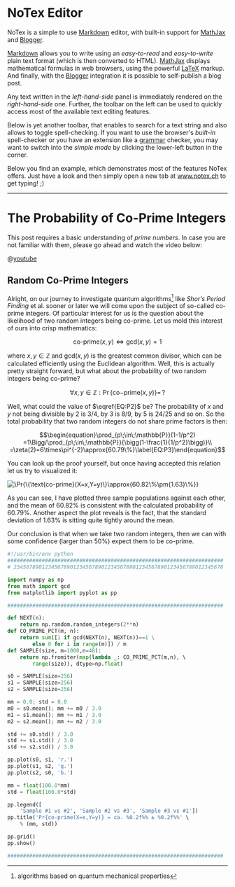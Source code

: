 # NoTex Editor

NoTex is a simple to use [Markdown] editor, with built-in support for [MathJax] and [Blogger].

[Markdown] allows you to write using an *easy-to-read* and *easy-to-write* plain text format (which is then converted to HTML). [MathJax] displays mathematical formulas in web browsers, using the powerful [LaTeX] markup. And finally, with the [Blogger] integration it is possible to self-publish a blog post.

Any text written in the *left-hand-side* panel is immediately rendered on the *right-hand-side* one. Further, the toolbar on the left can be used to quickly access most of the available text editing features.

Below is yet another toolbar, that enables to search for a text string and also allows to toggle spell-checking. If you want to use the browser's *built-in* spell-checker or you have an extension like a [grammar](https://www.grammarly.com) checker, you may want to switch into the *simple mode* by clicking the lower-left button in the corner.

Below you find an example, which demonstrates most of the features NoTex offers. Just have a look and then simply open a new tab at www.notex.ch to get typing! ;)

[Markdown]: https://daringfireball.net/projects/markdown
[MathJax]: https://www.mathjax.org
[LaTex]: https://www.latex-project.org
[Blogger]: https://www.blogger.com

----

# The Probability of Co-Prime Integers

This post requires a basic understanding of *prime numbers*. In case you are not familiar with them, please go ahead and watch the video below:

@[youtube](mIStB5X4U8M)

## Random Co-Prime Integers

Alright, on our journey to investigate quantum algorithms[^1] like *Shor’s Period Finding* et al. sooner or later we will come upon the subject of so-called co-prime integers. Of particular interest for us is the question about the likelihood of two random integers being co-prime. Let us mold this interest of ours into crisp mathematics:

$$\begin{equation}
\text{co-prime}(x,y)\iff\text{gcd}(x,y)=1\label{EQ:P1}
\end{equation}$$

where $x,y∈\mathbb{Z}$ and $\text{gcd}(x,y)$ is the greatest common divisor, which can be calculated efficiently using the Euclidean algorithm. Well, this is actually pretty straight forward, but what about the probability of two random integers being co-prime?

$$\begin{equation}
\forall{x,y}\in\mathbb{Z}:\Pr{\{\text{co−prime}(x,y)\}}=\,?\label{EQ:P2}
\end{equation}$$

Well, what could the value of $\eqref{EQ:P2}$ be? The probability of $x$ and $y$ not being divisible by $2$ is $3/4$, by $3$ is $8/9$, by $5$ is $24/25$ and so on. So the total probability that two random integers do not share prime factors is then:

$$\begin{equation}\prod_{p\;\in\;\mathbb{P}}(1-1/p^2)
=1\Bigg/\prod_{p\;\in\;\mathbb{P}}{\bigg(1-\frac{1}{1/p^2}\bigg)}\\
=\zeta(2)=6\times\pi^{-2}\approx{60.79\%}\label{EQ:P3}\end{equation}$$

You can look up the proof yourself, but once having accepted this relation let us try to visualized it:

![$\Pr{\{\text{co-prime}(X=x,Y=y)\}\approx{60.82\%\pm{1.63}\%}}$][2]

As you can see, I have plotted three sample populations against each other, and the mean of $60.82\%$ is consistent with the calculated probability of $60.79\%$. Another aspect the plot reveals is the fact, that the standard deviation of $1.63\%$ is sitting quite tightly around the mean.

Our conclusion is that when we take two random integers, then we can with some confidence (larger than $50\%$) expect them to be co-prime.

```python
#!/usr/bin/env python
#####################################################################
# 2345678901234567890123456789012345678901234567890123456789012345678

import numpy as np
from math import gcd
from matplotlib import pyplot as pp

#####################################################################

def NEXT(n):
    return np.random.random_integers(2**n)
def CO_PRIME_PCT(m, n):
    return sum([1 if gcd(NEXT(n), NEXT(n))==1 \
        else 0 for i in range(m)]) / m
def SAMPLE(size, m=1000,n=48):
    return np.fromiter(map(lambda _: CO_PRIME_PCT(m,n), \ 
        range(size)), dtype=np.float)

s0 = SAMPLE(size=256)
s1 = SAMPLE(size=256)
s2 = SAMPLE(size=256)

mm = 0.0; std = 0.0
m0 = s0.mean(); mm += m0 / 3.0
m1 = s1.mean(); mm += m1 / 3.0
m2 = s2.mean(); mm += m2 / 3.0

std += s0.std() / 3.0
std += s1.std() / 3.0
std += s2.std() / 3.0

pp.plot(s0, s1, 'r.')
pp.plot(s1, s2, 'g.')
pp.plot(s2, s0, 'b.')

mm = float(100.0*mm)
std = float(100.0*std)

pp.legend([
    'Sample #1 vs #2', 'Sample #2 vs #3', 'Sample #3 vs #1'])
pp.title('Pr{co-prime(X=x,Y=y)} = ca. %0.2f%% ± %0.2f%%' \
    % (mm, std))

pp.grid()
pp.show()

#####################################################################
```

[^1]: algorithms based on quantum mechanical properties 

[2]: https://2.bp.blogspot.com/-iyOVARV299U/VsTGyzuh8iI/AAAAAAAAAQ0/Jc7JrnUC5G8/s640/random-x-vs-y.png
